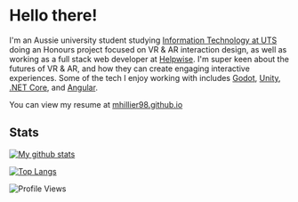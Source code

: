 # Hello there!

I'm an Aussie university student studying [Information Technology at UTS](https://www.uts.edu.au/future-students/find-a-course/bachelor-science-honours-information-technology) doing an Honours project focused on VR & AR interaction design, as well as working as a full stack web developer at [Helpwise](https://helpwise.com.au/). I'm super keen about the futures of VR & AR, and how they can create engaging interactive experiences. Some of the tech I enjoy working with includes [Godot](https://godotengine.org/), [Unity](https://unity.com/), [.NET Core](https://dotnet.microsoft.com/), and [Angular](https://angular.io/).

You can view my resume at [mhillier98.github.io](https://mhillier98.github.io/)

## Stats

[![My github stats](https://github-readme-stats.vercel.app/api?username=mhillier98&count_private=true&theme=react&show_icons=true)](https://github.com/anuraghazra/github-readme-stats)

[![Top Langs](https://github-readme-stats.vercel.app/api/top-langs/?username=mhillier98&count_private=true&theme=react&layout=compact&langs_count=8&hide=Java,ShaderLab,HLSL,GLSL)](https://github.com/anuraghazra/github-readme-stats)

![Profile Views](https://komarev.com/ghpvc/?username=mhillier98&color=blue&label=Profile+Views)
